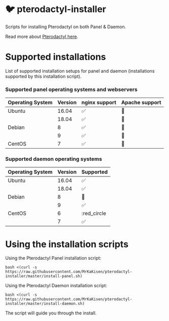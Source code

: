 # :bird: pterodactyl-installer

Scripts for installing Pterodactyl on both Panel & Daemon.

Read more about [Pterodactyl here](https://pterodactyl.io/).

# Supported installations

List of supported installation setups for panel and daemon (installations supported by this installation script).

### Supported panel operating systems and webservers

| Operating System  | Version | nginx support      | Apache support |
| ----------------- | ------- | ------------------ | -------------- |
| Ubuntu            | 16.04   | :white_check_mark: | :red_circle:   |
|                   | 18.04   | :white_check_mark: | :red_circle:   |
| Debian            | 8       | :white_check_mark: | :red_circle:   |
|                   | 9       | :white_check_mark: | :red_circle:   |
| CentOS            | 7       | :white_check_mark: | :red_circle:   |

### Supported daemon operating systems

| Operating System  | Version | Supported          |
| ----------------- | ------- | ------------------ |
| Ubuntu            | 16.04   | :white_check_mark: |
|                   | 18.04   | :white_check_mark: |
| Debian            | 8       | :red_circle:       |
|                   | 9       | :white_check_mark: |
| CentOS            | 6       | :red_circle        |
|                   | 7       | :white_check_mark: |

# Using the installation scripts

Using the Pterodactyl Panel installation script:

`bash <(curl -s https://raw.githubusercontent.com/MrKaKisen/pterodactyl-installer/master/install-panel.sh)`

Using the Pterodactyl Daemon installation script:

`bash <(curl -s https://raw.githubusercontent.com/MrKaKisen/pterodactyl-installer/master/install-daemon.sh)`

The script will guide you through the install.
